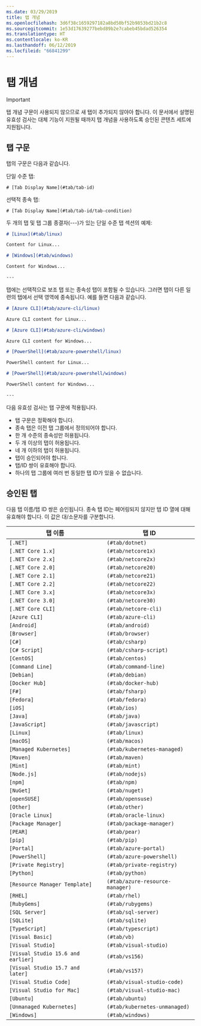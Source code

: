 ```yaml
---
ms.date: 03/29/2019
title: 탭 개념
ms.openlocfilehash: 3d6f38c1659297182a8bd50bf52b9853bd21b2c8
ms.sourcegitcommit: 1e53d17639277bebd89b2e7cabeb45bdad526354
ms.translationtype: HT
ms.contentlocale: ko-KR
ms.lasthandoff: 06/12/2019
ms.locfileid: "66841299"
---
```

# <a name="tabbed-conceptual"></a>탭 개념

> [!IMPORTANT]
> 탭 개념 구문이 사용되지 않으므로 새 탭이 추가되지 않야아 합니다. 이 문서에서 설명된 유효성 검사는 대체 기능이 지원될 때까지 탭 개념을 사용하도록 승인된 콘텐츠 세트에 지원됩니다.

## <a name="tab-syntax"></a>탭 구문

탭의 구문은 다음과 같습니다.

단일 수준 탭:

`# [Tab Display Name](#tab/tab-id)`

선택적 종속 탭:

`# [Tab Display Name](#tab/tab-id/tab-condition)`

두 개의 탭 및 탭 그룹 종결자(---)가 있는 단일 수준 탭 섹션의 예제:

```markdown
# [Linux](#tab/linux)

Content for Linux...

# [Windows](#tab/windows)

Content for Windows...

---
```

탭에는 선택적으로 보조 탭 또는 종속성 탭이 포함될 수 있습니다. 그러면 탭이 다른 일련의 탭에서 선택 영역에 종속됩니다. 예를 들면 다음과 같습니다.

```markdown
# [Azure CLI](#tab/azure-cli/linux)

Azure CLI content for Linux...

# [Azure CLI](#tab/azure-cli/windows)

Azure CLI content for Windows...

# [PowerShell](#tab/azure-powershell/linux)

PowerShell content for Linux...

# [PowerShell](#tab/azure-powershell/windows)

PowerShell content for Windows...

---
```

다음 유효성 검사는 탭 구문에 적용됩니다.

- 탭 구문은 정확해야 합니다.
- 종속 탭은 이전 탭 그룹에서 정의되어야 합니다.
- 한 개 수준의 종속성만 허용됩니다.
- 두 개 이상의 탭이 허용됩니다.
- 네 개 이하의 탭이 허용됩니다.
- 탭이 승인되어야 합니다.
- 탭/ID 쌍이 유효해야 합니다.
- 하나의 탭 그룹에 여러 번 동일한 탭 ID가 있을 수 없습니다.

## <a name="approved-tabs"></a>승인된 탭

다음 탭 이름/탭 ID 쌍은 승인됩니다. 종속 탭 ID는 페어링되지 않지만 탭 ID 열에 대해 유효해야 합니다. 이 값은 대/소문자를 구분합니다.

|탭 이름              |탭 ID            |
|----------------------|------------------|
|`[.NET]`              |`(#tab/dotnet)`   |
|`[.NET Core 1.x]`     |`(#tab/netcore1x)`|
|`[.NET Core 2.x]`     |`(#tab/netcore2x)`|
|`[.NET Core 2.0]`     |`(#tab/netcore20)`|
|`[.NET Core 2.1]`     |`(#tab/netcore21)`|
|`[.NET Core 2.2]`     |`(#tab/netcore22)`|
|`[.NET Core 3.x]`     |`(#tab/netcore3x)`|
|`[.NET Core 3.0]`     |`(#tab/netcore30)`|
|`[.NET Core CLI]`     |`(#tab/netcore-cli)`|
|`[Azure CLI]`         |`(#tab/azure-cli)`|
|`[Android]`           |`(#tab/android)`  |
|`[Browser]`           |`(#tab/browser)`  |
|`[C#]`                |`(#tab/csharp)`   |
|`[C# Script]`         |`(#tab/csharp-script)`|
|`[CentOS]`            |`(#tab/centos)`|
|`[Command Line]`      |`(#tab/command-line)`|
|`[Debian]`            |`(#tab/debian)`|
|`[Docker Hub]`        |`(#tab/docker-hub)`|
|`[F#]`                |`(#tab/fsharp)`|
|`[Fedora]`            |`(#tab/fedora)`|
|`[iOS]`               |`(#tab/ios)`      |
|`[Java]`              |`(#tab/java)`|
|`[JavaScript]`        |`(#tab/javascript)`|
|`[Linux]`             |`(#tab/linux)`    |
|`[macOS]`             |`(#tab/macos)`    |
|`[Managed Kubernetes]`|`(#tab/kubernetes-managed)`|
|`[Maven]`             |`(#tab/maven)`|
|`[Mint]`              |`(#tab/mint)`|
|`[Node.js]`           |`(#tab/nodejs)`|
|`[npm]`               |`(#tab/npm)` |
|`[NuGet]`             |`(#tab/nuget)`|
|`[openSUSE]`          |`(#tab/opensuse)`|
|`[Other]`             |`(#tab/other)` |
|`[Oracle Linux]`      |`(#tab/oracle-linux)`|
|`[Package Manager]`   |`(#tab/package-manager)` |
|`[PEAR]`              |`(#tab/pear)`|
|`[pip]`               |`(#tab/pip)`|
|`[Portal]`            |`(#tab/azure-portal)`    |
|`[PowerShell]`        |`(#tab/azure-powershell)`|
|`[Private Registry]`  |`(#tab/private-registry)`|
|`[Python]`            |`(#tab/python)`|
|`[Resource Manager Template]`|`(#tab/azure-resource-manager)`|
|`[RHEL]`              |`(#tab/rhel)`|
|`[RubyGems]`          |`(#tab/rubygems)`|
|`[SQL Server]`        |`(#tab/sql-server)`|
|`[SQLite]`            |`(#tab/sqlite)`|
|`[TypeScript]`        |`(#tab/typescript)`|
|`[Visual Basic]`      |`(#tab/vb)` |
|`[Visual Studio]`     |`(#tab/visual-studio)`|
|`[Visual Studio 15.6 and earlier]`|`(#tab/vs156)`|
|`[Visual Studio 15.7 and later]`  |`(#tab/vs157)`|
|`[Visual Studio Code]`            |`(#tab/visual-studio-code)`|
|`[Visual Studio for Mac]`         |`(#tab/visual-studio-mac)`|
|`[Ubuntu]`                        |`(#tab/ubuntu)`|
|`[Unmanaged Kubernetes]`          |`(#tab/kubernetes-unmanaged)`|
|`[Windows]`   |`(#tab/windows)`   |